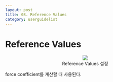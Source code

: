 ```yaml
---
layout: post
title: 08. Reference Values
category: userguidelist
---
```


# Reference Values

<p align='center'>
    <img src="https://github.com/nextfoam/baram-pages/raw/main/screenshots/pic/reference.png"><br> Reference Values 설정
</p>

force coefficient를 계산할 때 사용된다.


